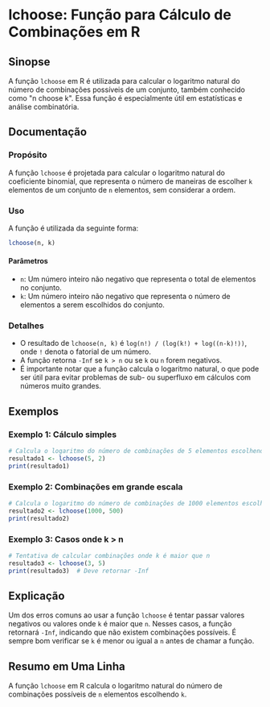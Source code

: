 <!--
Meta Description: # lchoose: Função para Cálculo de Combinações em R ## Sinopse A função `lchoose` em R é utilizada para calcular o logaritmo natural do número de combi...
Meta Keywords: função, lchoose, número, combinações, que
-->

# lchoose: Função para Cálculo de Combinações em R

## Sinopse
A função `lchoose` em R é utilizada para calcular o logaritmo natural do número de combinações possíveis de um conjunto, também conhecido como "n choose k". Essa função é especialmente útil em estatísticas e análise combinatória.

## Documentação
### Propósito
A função `lchoose` é projetada para calcular o logaritmo natural do coeficiente binomial, que representa o número de maneiras de escolher `k` elementos de um conjunto de `n` elementos, sem considerar a ordem.

### Uso
A função é utilizada da seguinte forma:

```R
lchoose(n, k)
```

#### Parâmetros
- `n`: Um número inteiro não negativo que representa o total de elementos no conjunto.
- `k`: Um número inteiro não negativo que representa o número de elementos a serem escolhidos do conjunto.

### Detalhes
- O resultado de `lchoose(n, k)` é `log(n!) / (log(k!) + log((n-k)!))`, onde `!` denota o fatorial de um número.
- A função retorna `-Inf` se `k > n` ou se `k` ou `n` forem negativos.
- É importante notar que a função calcula o logaritmo natural, o que pode ser útil para evitar problemas de sub- ou superfluxo em cálculos com números muito grandes.

## Exemplos
### Exemplo 1: Cálculo simples
```R
# Calcula o logaritmo do número de combinações de 5 elementos escolhendo 2
resultado1 <- lchoose(5, 2)
print(resultado1)
```

### Exemplo 2: Combinações em grande escala
```R
# Calcula o logaritmo do número de combinações de 1000 elementos escolhendo 500
resultado2 <- lchoose(1000, 500)
print(resultado2)
```

### Exemplo 3: Casos onde k > n
```R
# Tentativa de calcular combinações onde k é maior que n
resultado3 <- lchoose(3, 5)
print(resultado3)  # Deve retornar -Inf
```

## Explicação
Um dos erros comuns ao usar a função `lchoose` é tentar passar valores negativos ou valores onde `k` é maior que `n`. Nesses casos, a função retornará `-Inf`, indicando que não existem combinações possíveis. É sempre bom verificar se `k` é menor ou igual a `n` antes de chamar a função.

## Resumo em Uma Linha
A função `lchoose` em R calcula o logaritmo natural do número de combinações possíveis de `n` elementos escolhendo `k`.